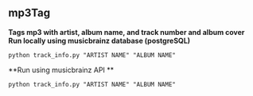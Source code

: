 ## mp3Tag
**Tags mp3 with artist, album name, and track number  and album cover**
**Run locally using musicbrainz database (postgreSQL)**

    python track_info.py "ARTIST NAME" "ALBUM NAME"

**Run using musicbrainz API **

    python track_info.py "ARTIST NAME" "ALBUM NAME"
  

